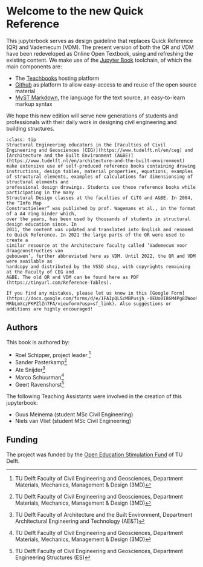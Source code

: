 # Welcome to the new Quick Reference
This jupyterbook serves as design guideline that replaces Quick Reference (QR) and Vademecum (VDM). The present version of both the QR and VDM have been redeveloped  as Online Open Textbook, using and refreshing the existing content. We make use of the [Jupyter Book](https://jupyterbook.org/en/stable/intro.html) toolchain, of which the main components are:
- The [Teachbooks](https://teachbooks.github.io/) hosting platform
- [Github](https://github.com/TeachBooks/Quick_Reference) as platform to allow easy-access to and reuse of the open source material
- [MyST Markdown](https://myst-parser.readthedocs.io/en/latest/syntax/typography.html), the language for the text source, an easy-to-learn markup syntax

We hope this new edition will serve new generations of students and professionals with their daily work in designing civil engineering and building structures.

`````{admonition} A little history...
:class: tip
Structural Engineering educators in the [Faculties of Civil Engineering and Geosciences (CEG)](https://www.tudelft.nl/en/ceg) and [Architecture and the Built Environment (A&BE)](https://www.tudelft.nl/en/architecture-and-the-built-environment) make extensive use of self-produced reference books containing drawing instructions, design tables, material properties, equations, examples
of structural elements, examples of calculations for dimensionsing of structural elements and
professional design drawings. Students use these reference books while participating in the many
Structural Design classes at the faculties of CiTG and A&BE. In 2004, the “Info Map
Constructieleer” was published by prof. Wagemans et al., in the format of a A4 ring binder which,
over the years, has been used by thousands of students in structural design education since. In
2011, the content was updated and translated into English and renamed to Quick Reference. In 2021 the large parts of the QR were used to create a
similar resource at the Architecture faculty called ‘Vademecum voor draagconstructies van
gebouwen’, further abbreviated here as VDM. Until 2022, the QR and VDM were available as
hardcopy and distributed by the VSSD shop, with copyrights remaining at the Faculty of CEG and
A&BE. The old QR and VDM can be found here as PDF (https://tinyurl.com/Reference-Tables). 
`````

```{admonition} Collaborate!
If you find any mistakes, please let us know in this [Google Form](https://docs.google.com/forms/d/e/1FAIpQLScMBPusjh_-0EUo0I86M4Pg8IWoo9z-MRbLmXczPKPZlZn7FA/viewform?usp=sf_link). Also suggestions or additions are highly encouraged!
```

## Authors
This book is authored by:
- Roel Schipper, project leader [^1]
- Sander Pasterkamp[^1]
- Ate Snijder[^2]
- Marco Schuurman[^1]
- Geert Ravenshorst[^3]

The following Teaching Assistants were involved in the creation of this jupyterbook:
- Guus Meinema (student MSc Civil Engineering)
- Niels van Vliet (student MSc Civil Engineering)

## Funding
The project was funded by the [Open Education Stimulation Fund](https://www.tudelft.nl/en/open-science/funding/awarded-projects/open-education-stimulation-fund-2023) of TU Delft.


[^1]: TU Delft Faculty of Civil Engineering and Geosciences, Department Materials, Mechanics, Management & Design (3MD) 
[^2]: TU Delft Faculty of Architecture and the Built Environment, Department Architectural Engineering and Technology (AE&T)
[^3]: TU Delft Faculty of Civil Engineering and Geosciences, Department Engineering Structures (ES)


